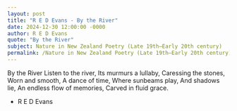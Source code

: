 ```yaml
---
layout: post
title: "R E D Evans - By the River"
date: 2024-12-30 12:00:00 -0000
author: R E D Evans
quote: "By the River"
subject: Nature in New Zealand Poetry (Late 19th–Early 20th century)
permalink: /Nature in New Zealand Poetry (Late 19th–Early 20th century)/R E D Evans/R E D Evans - By the River
---
```


By the River
Listen to the river,
Its murmurs a lullaby,
Caressing the stones,
Worn and smooth,
A dance of time,
Where sunbeams play,
And shadows lie,
An endless flow of memories,
Carved in fluid grace.

- R E D Evans
